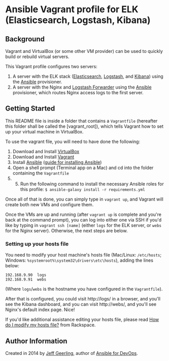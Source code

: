 # Ansible Vagrant profile for ELK (Elasticsearch, Logstash, Kibana)

## Background

Vagrant and VirtualBox (or some other VM provider) can be used to quickly build or rebuild virtual servers.

This Vagrant profile configures two servers:

  1. A server with the ELK stack ([Elasticsearch](http://www.elasticsearch.org/), [Logstash](http://logstash.net/), and [Kibana](http://www.elasticsearch.org/overview/kibana/)) using the [Ansible](http://www.ansible.com/) provisioner.
  2. A server with the Nginx and [Logstash Forwarder](https://github.com/elasticsearch/logstash-forwarder) using the [Ansible](http://www.ansible.com/) provisioner, which routes Nginx access logs to the first server.

## Getting Started

This README file is inside a folder that contains a `Vagrantfile` (hereafter this folder shall be called the [vagrant_root]), which tells Vagrant how to set up your virtual machine in VirtualBox.

To use the vagrant file, you will need to have done the following:

  1. Download and Install [VirtualBox](https://www.virtualbox.org/wiki/Downloads)
  2. Download and Install [Vagrant](https://www.vagrantup.com/downloads.html)
  3. Install [Ansible](http://ansibleworks.com/) ([guide for installing Ansible](http://docs.ansible.com/intro_installation.html))
  4. Open a shell prompt (Terminal app on a Mac) and cd into the folder containing the `Vagrantfile`
  5. 5. Run the following command to install the necessary Ansible roles for this profile: `$ ansible-galaxy install -r requirements.yml`

Once all of that is done, you can simply type in `vagrant up`, and Vagrant will create both new VMs and configure them.

Once the VMs are up and running (after `vagrant up` is complete and you're back at the command prompt), you can log into either one via SSH if you'd like by typing in `vagrant ssh [name]` (either `logs` for the ELK server, or `webs` for the Nginx server). Otherwise, the next steps are below.

### Setting up your hosts file

You need to modify your host machine's hosts file (Mac/Linux: `/etc/hosts`; Windows: `%systemroot%\system32\drivers\etc\hosts`), adding the lines below:

    192.168.9.90  logs
    192.168.9.91  webs

(Where `logs`/`webs` is the hostname you have configured in the `Vagrantfile`).

After that is configured, you could visit http://logs/ in a browser, and you'll see the Kibana dashboard, and you can visit http://webs/, and you'll see Nginx's default index page. Nice!

If you'd like additional assistance editing your hosts file, please read [How do I modify my hosts file?](http://www.rackspace.com/knowledge_center/article/how-do-i-modify-my-hosts-file) from Rackspace.

## Author Information

Created in 2014 by [Jeff Geerling](http://jeffgeerling.com/), author of [Ansible for DevOps](http://ansiblefordevops.com/).

